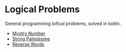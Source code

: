 # Logical Problems
General programming lofical problems, solved in kotlin.

* [Mystry Number](https://github.com/ankit-90/logical_problems/blob/master/MystryNumber.kt)
* [String Palindrome](https://github.com/ankit-90/logical_problems/blob/master/Palindrome.kt)
* [Reverse Words](https://github.com/ankit-90/logical_problems/blob/master/ReverseWords.kt)
